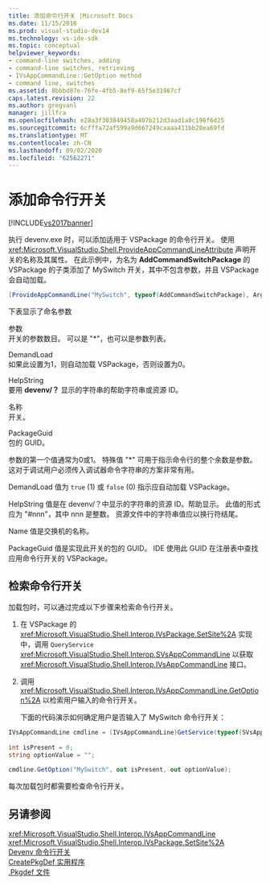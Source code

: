 ```yaml
---
title: 添加命令行开关 |Microsoft Docs
ms.date: 11/15/2016
ms.prod: visual-studio-dev14
ms.technology: vs-ide-sdk
ms.topic: conceptual
helpviewer_keywords:
- command-line switches, adding
- command-line switches, retrieving
- IVsAppCommandLine::GetOption method
- command line, switches
ms.assetid: 8bbbd87e-76fe-4fb5-8ef9-65f5e31967cf
caps.latest.revision: 22
ms.author: gregvanl
manager: jillfra
ms.openlocfilehash: e28a3f303849458a407b212d3aad1a8c198f6d25
ms.sourcegitcommit: 6cfffa72af599a9d667249caaaa411bb28ea69fd
ms.translationtype: MT
ms.contentlocale: zh-CN
ms.lasthandoff: 09/02/2020
ms.locfileid: "62562271"
---
```

# <a name="adding-command-line-switches"></a>添加命令行开关
[!INCLUDE[vs2017banner](../includes/vs2017banner.md)]

执行 devenv.exe 时，可以添加适用于 VSPackage 的命令行开关。 使用 <xref:Microsoft.VisualStudio.Shell.ProvideAppCommandLineAttribute> 声明开关的名称及其属性。 在此示例中，为名为 **AddCommandSwitchPackage** 的 VSPackage 的子类添加了 MySwitch 开关，其中不包含参数，并且 VSPackage 会自动加载。  
  
```csharp  
[ProvideAppCommandLine("MySwitch", typeof(AddCommandSwitchPackage), Arguments = "0", DemandLoad = 1)]  
```  
  
 下表显示了命名参数  
  
 参数  
 开关的参数数目。 可以是 "*"，也可以是参数列表。  
  
 DemandLoad  
 如果此设置为1，则自动加载 VSPackage，否则设置为0。  
  
 HelpString  
 要用 **devenv/？** 显示的字符串的帮助字符串或资源 ID。  
  
 名称  
 开关。  
  
 PackageGuid  
 包的 GUID。  
  
 参数的第一个值通常为0或1。 特殊值 "*" 可用于指示命令行的整个余数是参数。 这对于调试用户必须传入调试器命令字符串的方案非常有用。  
  
 DemandLoad 值为 `true` (1) 或 `false` (0) 指示应自动加载 VSPackage。  
  
 HelpString 值是在 devenv/？中显示的字符串的资源 ID。帮助显示。 此值的形式应为 "#nnn"，其中 nnn 是整数。 资源文件中的字符串值应以换行符结尾。  
  
 Name 值是交换机的名称。  
  
 PackageGuid 值是实现此开关的包的 GUID。 IDE 使用此 GUID 在注册表中查找应用命令行开关的 VSPackage。  
  
## <a name="retrieving-command-line-switches"></a>检索命令行开关  
 加载包时，可以通过完成以下步骤来检索命令行开关。  
  
1. 在 VSPackage 的 <xref:Microsoft.VisualStudio.Shell.Interop.IVsPackage.SetSite%2A> 实现中，调用 `QueryService` <xref:Microsoft.VisualStudio.Shell.Interop.SVsAppCommandLine> 以获取 <xref:Microsoft.VisualStudio.Shell.Interop.IVsAppCommandLine> 接口。  
  
2. 调用 <xref:Microsoft.VisualStudio.Shell.Interop.IVsAppCommandLine.GetOption%2A> 以检索用户输入的命令行开关。  
  
   下面的代码演示如何确定用户是否输入了 MySwitch 命令行开关：  
  
```csharp  
IVsAppCommandLine cmdline = (IVsAppCommandLine)GetService(typeof(SVsAppCommandLine));  
  
int isPresent = 0;  
string optionValue = "";  
  
cmdline.GetOption("MySwitch", out isPresent, out optionValue);  
```  
  
 每次加载包时都需要检查命令行开关。  
  
## <a name="see-also"></a>另请参阅  
 <xref:Microsoft.VisualStudio.Shell.Interop.IVsAppCommandLine>   
 <xref:Microsoft.VisualStudio.Shell.Interop.IVsPackage.SetSite%2A>   
 [Devenv 命令行开关](../ide/reference/devenv-command-line-switches.md)   
 [CreatePkgDef 实用程序](../extensibility/internals/createpkgdef-utility.md)   
 [.Pkgdef 文件](../extensibility/modifying-the-isolated-shell-by-using-the-dot-pkgdef-file.md)
